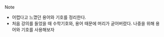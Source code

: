 > [!NOTE]
> - 어렵다고 느꼈던 용어와 기호를 정리한다.
> - 처음 강의를 들었을 때 수학기호와, 용어 때문에 머리가 굳어버렸다. 
>   나중을 위해 용어와 기호를 사용해보자


